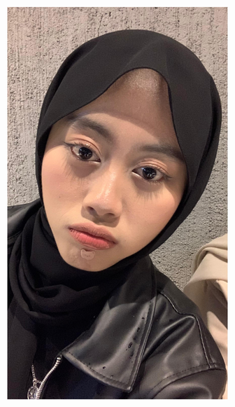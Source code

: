 ![image alt](https://github.com/kitoyyy20/P/blob/084b08efb0cb0203ad96cdebac6ec5001067fdb1/19dc3729-8179-44fc-b684-f05ff60e64e6.jpeg)
